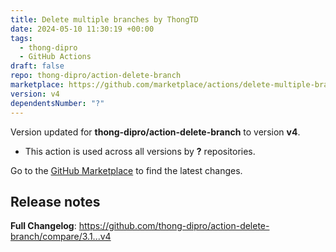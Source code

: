 ```yaml
---
title: Delete multiple branches by ThongTD
date: 2024-05-10 11:30:19 +00:00
tags:
  - thong-dipro
  - GitHub Actions
draft: false
repo: thong-dipro/action-delete-branch
marketplace: https://github.com/marketplace/actions/delete-multiple-branches-by-thongtd
version: v4
dependentsNumber: "?"
---
```



Version updated for **thong-dipro/action-delete-branch** to version **v4**.
- This action is used across all versions by **?** repositories.

Go to the [GitHub Marketplace](https://github.com/marketplace/actions/delete-multiple-branches-by-thongtd) to find the latest changes.

## Release notes

**Full Changelog**: https://github.com/thong-dipro/action-delete-branch/compare/3.1...v4
